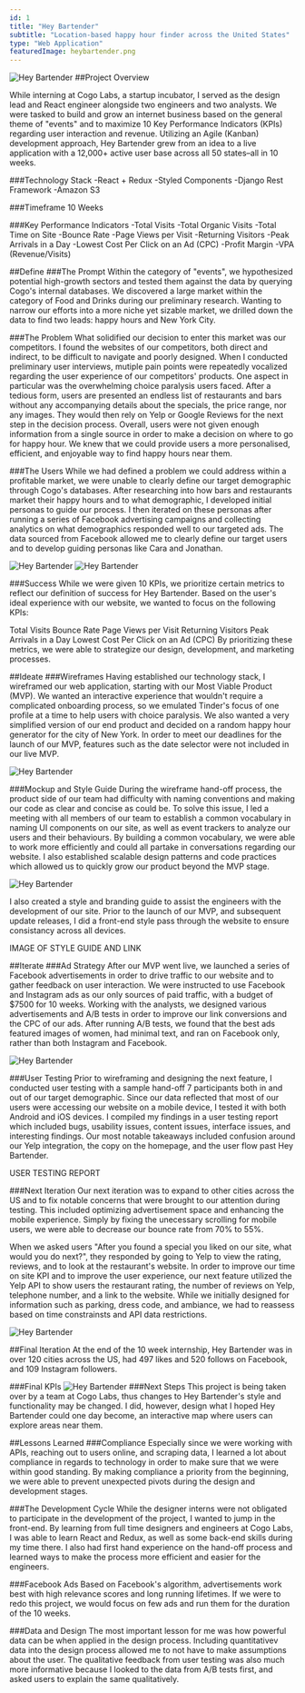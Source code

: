 ```yaml
---
id: 1
title: "Hey Bartender"
subtitle: "Location-based happy hour finder across the United States"
type: "Web Application"
featuredImage: heybartender.png
---
```


![Hey Bartender](banner.png)
##Project Overview

While interning at Cogo Labs, a startup incubator, I served as the design lead and React engineer alongside two engineers and two analysts. We were tasked to build and grow an internet business based on the general theme of "events" and to maximize 10 Key Performance Indicators (KPIs) regarding user interaction and revenue. Utilizing an Agile (Kanban) development approach, Hey Bartender grew from an idea to a live application with a 12,000+ active user base across all 50 states–all in 10 weeks.

###Technology Stack
    -React + Redux
    -Styled Components
    -Django Rest Framework
    -Amazon S3

###Timeframe
10 Weeks

###Key Performance Indicators
    -Total Visits
    -Total Organic Visits
    -Total Time on Site
    -Bounce Rate
    -Page Views per Visit
    -Returning Visitors
    -Peak Arrivals in a Day
    -Lowest Cost Per Click on an Ad (CPC)
    -Profit Margin
    -VPA (Revenue/Visits)

##Define
###The Prompt
Within the category of "events", we hypothesized potential high-growth sectors and tested them against the data by querying Cogo's internal databases. We discovered a large market within the category of Food and Drinks during our preliminary research. Wanting to narrow our efforts into a more niche yet sizable market, we drilled down the data to find two leads: happy hours and New York City.

###The Problem
What solidified our decision to enter this market was our competitors. I found the websites of our competitors, both direct and indirect, to be difficult to navigate and poorly designed. When I conducted preliminary user interviews, mutiple pain points were repeatedly vocalized regarding the user experience of our competitors' products. One aspect in particular was the overwhelming choice paralysis users faced. After a tedious form, users are presented an endless list of restaurants and bars without any accompanying details about the specials, the price range, nor any images. They would then rely on Yelp or Google Reviews for the next step in the decision process. Overall, users were not given enough information from a single source in order to make a decision on where to go for happy hour. We knew that we could provide users a more personalised, efficient, and enjoyable way to find happy hours near them.

###The Users
While we had defined a problem we could address within a profitable market, we were unable to clearly define our target demographic through Cogo's databases. After researching into how bars and restaurants market their happy hours and to what demographic, I developed initial personas to guide our process. I then iterated on these personas after running a series of Facebook advertising campaigns and collecting analytics on what demographics responded well to our targeted ads. The data sourced from Facebook allowed me to clearly define our target users and to develop guiding personas like Cara and Jonathan.

![Hey Bartender](persona1.png) 
![Hey Bartender](persona2.png)

###Success
While we were given 10 KPIs, we prioritize certain metrics to reflect our definition of success for Hey Bartender. Based on the user's ideal experience with our website, we wanted to focus on the following KPIs:

Total Visits
Bounce Rate
Page Views per Visit
Returning Visitors
Peak Arrivals in a Day
Lowest Cost Per Click on an Ad (CPC)
By prioritizing these metrics, we were able to strategize our design, development, and marketing processes.

##Ideate
###Wireframes
Having established our technology stack, I wireframed our web application, starting with our Most Viable Product (MVP). We wanted an interactive experience that wouldn't require a complicated onboarding process, so we emulated Tinder's focus of one profile at a time to help users with choice paralysis. We also wanted a very simplified version of our end product and decided on a random happy hour generator for the city of New York. In order to meet our deadlines for the launch of our MVP, features such as the date selector were not included in our live MVP.

![Hey Bartender](wireframe.png)

###Mockup and Style Guide
During the wireframe hand-off process, the product side of our team had difficulty with naming conventions and making our code as clear and concise as could be. To solve this issue, I led a meeting with all members of our team to establish a common vocabulary in naming UI components on our site, as well as event trackers to analyze our users and their behaviours. By building a common vocabulary, we were able to work more efficiently and could all partake in conversations regarding our website. I also established scalable design patterns and code practices which allowed us to quickly grow our product beyond the MVP stage.

![Hey Bartender](home.png)

I also created a style and branding guide to assist the engineers with the development of our site. Prior to the launch of our MVP, and subsequent update releases, I did a front-end style pass through the website to ensure consistancy across all devices.

IMAGE OF STYLE GUIDE AND LINK

##Iterate
###Ad Strategy
After our MVP went live, we launched a series of Facebook advertisements in order to drive traffic to our website and to gather feedback on user interaction. We were instructed to use Facebook and Instagram ads as our only sources of paid traffic, with a budget of $7500 for 10 weeks. Working with the analysts, we designed various advertisements and A/B tests in order to improve our link conversions and the CPC of our ads. After running A/B tests, we found that the best ads featured images of women, had minimal text, and ran on Facebook only, rather than both Instagram and Facebook.

![Hey Bartender](cpc.png) 

###User Testing
Prior to wireframing and designing the next feature, I conducted user testing with a sample hand-off 7 participants both in and out of our target demographic. Since our data reflected that most of our users were accessing our website on a mobile device, I tested it with both Android and iOS devices. I compiled my findings in a user testing report which included bugs, usability issues, content issues, interface issues, and interesting findings. Our most notable takeaways included confusion around our Yelp integration, the copy on the homepage, and the user flow past Hey Bartender.

USER TESTING REPORT

###Next Iteration
Our next iteration was to expand to other cities across the US and to fix notable concerns that were brought to our attention during testing. This included optimizing advertisement space and enhancing the mobile experience. Simply by fixing the unecessary scrolling for mobile users, we were able to decrease our bounce rate from 70% to 55%.


When we asked users "After you found a special you liked on our site, what would you do next?", they responded by going to Yelp to view the rating, reviews, and to look at the restaurant's website. In order to improve our time on site KPI and to improve the user experience, our next feature utilized the Yelp API to show users the restaurant rating, the number of reviews on Yelp, telephone number, and a link to the website. While we initially designed for information such as parking, dress code, and ambiance, we had to reassess based on time constrainsts and API data restrictions.

![Hey Bartender](moreinfo.png)

##Final Iteration
At the end of the 10 week internship, Hey Bartender was in over 120 cities across the US, had 497 likes and 520 follows on Facebook, and 109 Instagram followers.

###Final KPIs
![Hey Bartender](kpi.png)
###Next Steps
This project is being taken over by a team at Cogo Labs, thus changes to Hey Bartender's style and functionality may be changed. I did, however, design what I hoped Hey Bartender could one day become, an interactive map where users can explore areas near them.

##Lessons Learned
###Compliance
Especially since we were working with APIs, reaching out to users online, and scraping data, I learned a lot about compliance in regards to technology in order to make sure that we were within good standing. By making compliance a priority from the beginning, we were able to prevent unexpected pivots during the design and development stages.

###The Development Cycle
While the designer interns were not obligated to participate in the development of the project, I wanted to jump in the front-end. By learning from full time designers and engineers at Cogo Labs, I was able to learn React and Redux, as well as some back-end skills during my time there. I also had first hand experience on the hand-off process and learned ways to make the process more efficient and easier for the engineers.

###Facebook Ads
Based on Facebook's algorithm, advertisements work best with high relevance scores and long running lifetimes. If we were to redo this project, we would focus on few ads and run them for the duration of the 10 weeks.

###Data and Design
The most important lesson for me was how powerful data can be when applied in the design process. Including quantitativev data into the design process allowed me to not have to make assumptions about the user. The qualitative feedback from user testing was also much more informative because I looked to the data from A/B tests first, and asked users to explain the same qualitatively.